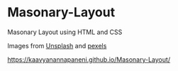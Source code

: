 # Masonary-Layout
Masonary Layout using HTML and CSS

Images from [Unsplash](https://unsplash.com/) and [pexels](https://www.pexels.com/)


https://kaavyanannapaneni.github.io/Masonary-Layout/
